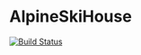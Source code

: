 # AlpineSkiHouse
[![Build Status](https://dev.azure.com/susannahandersson/1/_apis/build/status/SusannahAndersson.AlpineSkiHouse?branchName=master)](https://dev.azure.com/susannahandersson/1/_build/latest?definitionId=4&branchName=master)

